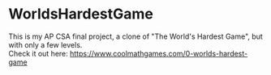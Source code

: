 # WorldsHardestGame
This is my AP CSA final project, a clone of "The World's Hardest Game", but with only a few levels.   
Check it out here: https://www.coolmathgames.com/0-worlds-hardest-game
